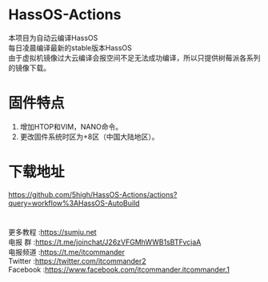 # HassOS-Actions

本项目为自动云编译HassOS   
每日凌晨编译最新的stable版本HassOS    
由于虚拟机镜像过大云编译会报空间不足无法成功编译，所以只提供树莓派各系列的镜像下载。

# 固件特点

1. 增加HTOP和VIM，NANO命令。
2. 更改固件系统时区为+8区（中国大陆地区）。

# 下载地址

https://github.com/5high/HassOS-Actions/actions?query=workflow%3AHassOS-AutoBuild


#

更多教程    :https://sumju.net   
电报 群     :https://t.me/joinchat/J26zVFGMhWWB1sBTFvcjaA   
电报频道    :https://t.me/itcommander   
Twitter    :https://twitter.com/itcommander2   
Facebook   :https://www.facebook.com/itcommander.itcommander.1
